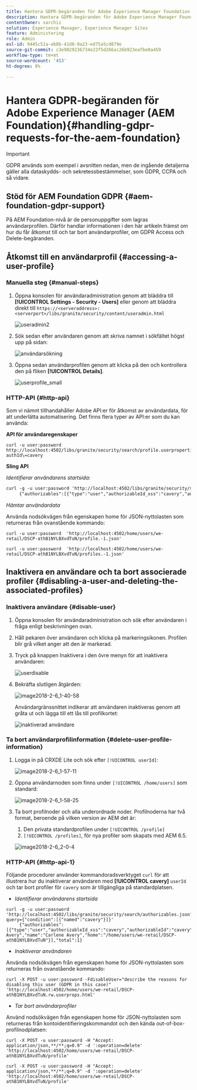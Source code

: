 ```yaml
---
title: Hantera GDPR-begäranden för Adobe Experience Manager Foundation
description: Hantera GDPR-begäranden för Adobe Experience Manager Foundation
contentOwner: sarchiz
solution: Experience Manager, Experience Manager Sites
feature: Administering
role: Admin
exl-id: 9445c51a-eb0b-41d0-9a23-ed75a5cd879e
source-git-commit: c3e9029236734e22f5d266ac26b923eafbe0a459
workflow-type: tm+mt
source-wordcount: '453'
ht-degree: 0%

---
```


# Hantera GDPR-begäranden för Adobe Experience Manager (AEM Foundation){#handling-gdpr-requests-for-the-aem-foundation}

>[!IMPORTANT]
>
>GDPR används som exempel i avsnitten nedan, men de ingående detaljerna gäller alla dataskydds- och sekretessbestämmelser, som GDPR, CCPA och så vidare.

## Stöd för AEM Foundation GDPR {#aem-foundation-gdpr-support}

På AEM Foundation-nivå är de personuppgifter som lagras användarprofilen. Därför handlar informationen i den här artikeln främst om hur du får åtkomst till och tar bort användarprofiler, om GDPR Access och Delete-begäranden.

## Åtkomst till en användarprofil {#accessing-a-user-profile}

### Manuella steg {#manual-steps}

1. Öppna konsolen för användaradministration genom att bläddra till **[!UICONTROL Settings - Security - Users]** eller genom att bläddra direkt till `https://<serveraddress>:<serverport>/libs/granite/security/content/useradmin.html`

   ![useradmin2](assets/useradmin2.png)

1. Sök sedan efter användaren genom att skriva namnet i sökfältet högst upp på sidan:

   ![användarsökning](assets/usersearch.png)

1. Öppna sedan användarprofilen genom att klicka på den och kontrollera den på fliken **[!UICONTROL Details]**.

   ![userprofile_small](assets/userprofile_small.png)

### HTTP-API {#http-api}

Som vi nämnt tillhandahåller Adobe API:er för åtkomst av användardata, för att underlätta automatisering. Det finns flera typer av API:er som du kan använda:

**API för användaregenskaper**

```shell
curl -u user:password http://localhost:4502/libs/granite/security/search/profile.userproperties.json\?authId\=cavery
```

**Sling API**

*Identifierar användarens startsida:*

```xml
curl -g -u user:password 'http://localhost:4502/libs/granite/security/search/authorizables.json?query={"condition":[{"named":"cavery"}]}'
     {"authorizables":[{"type":"user","authorizableId_xss":"cavery","authorizableId":"cavery","name_xss":"Carlene Avery","name":"Carlene Avery","home":"/home/users/we-retail/DSCP-athB1NYLBXvdTuN"}],"total":1}
```

*Hämtar användardata*

Använda nodsökvägen från egenskapen home för JSON-nyttolasten som returneras från ovanstående kommando:

```shell
curl -u user:password  'http://localhost:4502/home/users/we-retail/DSCP-athB1NYLBXvdTuN/profile.-1.json'
```

```shell
curl -u user:password  'http://localhost:4502/home/users/we-retail/DSCP-athB1NYLBXvdTuN/profiles.-1.json'
```

## Inaktivera en användare och ta bort associerade profiler {#disabling-a-user-and-deleting-the-associated-profiles}

### Inaktivera användare {#disable-user}

1. Öppna konsolen för användaradministration och sök efter användaren i fråga enligt beskrivningen ovan.
1. Håll pekaren över användaren och klicka på markeringsikonen. Profilen blir grå vilket anger att den är markerad.

1. Tryck på knappen Inaktivera i den övre menyn för att inaktivera användaren:

   ![userdisable](assets/userdisable.png)

1. Bekräfta slutligen åtgärden:

   ![image2018-2-6_1-40-58](assets/image2018-2-6_1-40-58.png)

   Användargränssnittet indikerar att användaren inaktiveras genom att gråta ut och lägga till ett lås till profilkortet:

   ![inaktiverad användare](assets/disableduser.png)

### Ta bort användarprofilinformation {#delete-user-profile-information}

1. Logga in på CRXDE Lite och sök efter `[!UICONTROL userId]`:

   ![image2018-2-6_1-57-11](assets/image2018-2-6_1-57-11.png)

1. Öppna användarnoden som finns under `[!UICONTROL /home/users]` som standard:

   ![image2018-2-6_1-58-25](assets/image2018-2-6_1-58-25.png)

1. Ta bort profilnoder och alla underordnade noder. Profilnoderna har två format, beroende på vilken version av AEM det är:

   1. Den privata standardprofilen under `[!UICONTROL /profile]`
   1. `[!UICONTROL /profiles]`, för nya profiler som skapats med AEM 6.5.

   ![image2018-2-6_2-0-4](assets/image2018-2-6_2-0-4.png)

### HTTP-API {#http-api-1}

Följande procedurer använder kommandoradsverktyget `curl` för att illustrera hur du inaktiverar användaren med **[!UICONTROL cavery]** `userId` och tar bort profiler för `cavery` som är tillgängliga på standardplatsen.

* *Identifierar användarens startsida*

```shell
curl -g -u user:password 'http://localhost:4502/libs/granite/security/search/authorizables.json?query={"condition":[{"named":"cavery"}]}'
     {"authorizables":[{"type":"user","authorizableId_xss":"cavery","authorizableId":"cavery","name_xss":"Carlene Avery","name":"Carlene Avery","home":"/home/users/we-retail/DSCP-athB1NYLBXvdTuN"}],"total":1}
```

* *Inaktiverar användaren*

Använda nodsökvägen från egenskapen home för JSON-nyttolasten som returneras från ovanstående kommando:

```shell
curl -X POST -u user:password -FdisableUser="describe the reasons for disabling this user (GDPR in this case)" 'http://localhost:4502/home/users/we-retail/DSCP-athB1NYLBXvdTuN.rw.userprops.html'
```

* *Tar bort användarprofiler*

Använd nodsökvägen från egenskapen home för JSON-nyttolasten som returneras från kontoidentifieringskommandot och den kända out-of-box-profilnodplatsen:

```shell
curl -X POST -u user:password -H "Accept: application/json,**/**;q=0.9" -d ':operation=delete' 'http://localhost:4502/home/users/we-retail/DSCP-athB1NYLBXvdTuN/profile'
```

```shell
curl -X POST -u user:password -H "Accept: application/json,**/**;q=0.9" -d ':operation=delete' 'http://localhost:4502/home/users/we-retail/DSCP-athB1NYLBXvdTuN/profile'
```
